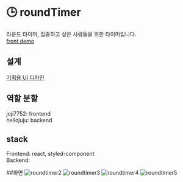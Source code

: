 # 🕒 roundTimer
라운드 타이머, 집중하고 싶은 사람들을 위한 타이머입니다.  
[front demo](https://joji7752.github.io/round-timer/)

## 설계
[기획용 UI 디자인](https://whimsical.com/roundtimer-HCrnKVeJ66JGqdEuQK6FVS)

## 역할 분할
joji7752: frontend<br/>
hellojuju: backend 

## stack
Frontend: react, styled-component <br/>
Backend:

##화면
![roundtimer2](https://user-images.githubusercontent.com/29850466/138835035-b168418d-187c-4962-9efb-58958dff543b.png)
![roundtimer3](https://user-images.githubusercontent.com/29850466/138835039-49793f4c-3693-499e-bf2c-9b275d73e090.png)
![roundtimer4](https://user-images.githubusercontent.com/29850466/138835043-276b621d-227a-4ba0-b644-41e6feb64291.png)
![roundtimer5](https://user-images.githubusercontent.com/29850466/138835046-f39b4dfc-98f4-45ad-aaaa-395d342e7f34.png)
